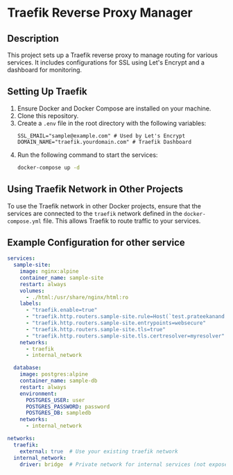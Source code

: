 # Traefik Reverse Proxy Manager

## Description
This project sets up a Traefik reverse proxy to manage routing for various services. It includes configurations for SSL using Let's Encrypt and a dashboard for monitoring.

## Setting Up Traefik
1. Ensure Docker and Docker Compose are installed on your machine.
2. Clone this repository.
3. Create a `.env` file in the root directory with the following variables:
   ```
   SSL_EMAIL="sample@example.com" # Used by Let's Encrypt
   DOMAIN_NAME="traefik.yourdomain.com" # Traefik Dashboard
   ```
4. Run the following command to start the services:
   ```bash
   docker-compose up -d
   ```

## Using Traefik Network in Other Projects
To use the Traefik network in other Docker projects, ensure that the services are connected to the `traefik` network defined in the `docker-compose.yml` file. This allows Traefik to route traffic to your services.

## Example Configuration for other service
```yaml
services:
  sample-site:
    image: nginx:alpine
    container_name: sample-site
    restart: always
    volumes:
      - ./html:/usr/share/nginx/html:ro
    labels:
      - "traefik.enable=true"
      - "traefik.http.routers.sample-site.rule=Host(`test.prateekanand.com`)"
      - "traefik.http.routers.sample-site.entrypoints=websecure"
      - "traefik.http.routers.sample-site.tls=true"
      - "traefik.http.routers.sample-site.tls.certresolver=myresolver"
    networks:
      - traefik
      - internal_network

  database:
    image: postgres:alpine
    container_name: sample-db
    restart: always
    environment:
      POSTGRES_USER: user
      POSTGRES_PASSWORD: password
      POSTGRES_DB: sampledb
    networks:
      - internal_network

networks:
  traefik:
    external: true  # Use your existing traefik network
  internal_network:
    driver: bridge  # Private network for internal services (not exposed to Traefik)

```
